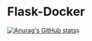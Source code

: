 # Flask-Docker
[![Anurag's GitHub stats](https://github-readme-stats.vercel.app/api?username=TorbenK-IT)](https://github.com/anuraghazra/github-readme-stats)s
